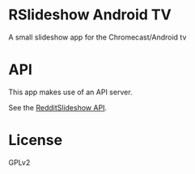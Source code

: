 # RSlideshow Android TV

A small slideshow app for the Chromecast/Android tv

# API

This app makes use of an API server.

See the [RedditSlideshow API].

[RedditSlideshow API]: https://github.com/elegantbanshee/RedditSlideshow

# License

GPLv2

